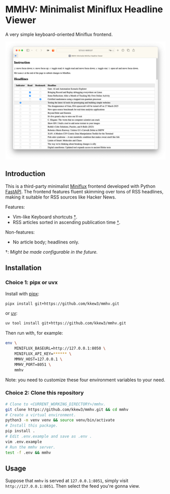 # MMHV: Minimalist Miniflux Headline Viewer

A very simple keyboard-oriented Miniflux frontend.

![](assets/mmhv_screenshot.png)

## Introduction

This is a third-party minimalist [Miniflux][miniflux] frontend developed with Python [FastAPI][fastapi].
The frontend features fluent skimming over tons of RSS headlines, making it suitable for RSS sources like Hacker News.

Features:

- Vim-like Keyboard shortcuts <a href="#feature-footnote">†</a>.
- RSS articles sorted in ascending publication time <a href="#feature-footnote">†</a>.

Non-features:

- No article body; headlines only.

<div id="feature-footnote">
†: <i>Might be made configurable in the future.</i>
</div>

[miniflux]: https://miniflux.app/index.html
[fastapi]: https://fastapi.tiangolo.com/

## Installation

### Choice 1: pipx or uvx

Install with [pipx][pipx]:

```bash
pipx install git+https://github.com/kkew3/mmhv.git
```

or [uv][uv]:

```bash
uv tool install git+https://github.com/kkew3/mmhv.git
```

Then run with, for example:

```bash
env \
    MINIFLUX_BASEURL=http://127.0.0.1:8050 \
    MINIFLUX_API_KEY=****** \
    MMHV_HOST=127.0.0.1 \
    MMHV_PORT=8051 \
    mmhv
```

Note: you need to customize these four environment variables to your need.

[pipx]: https://pipx.pypa.io/stable/
[uv]: https://docs.astral.sh/uv/

### Choice 2: Clone this repository

```bash
# Clone to <CURRENT_WORKING_DIRECTORY>/mmhv.
git clone https://github.com/kkew3/mmhv.git && cd mmhv
# Create a virtual environment.
python3 -m venv venv && source venv/bin/activate
# Install this package.
pip install .
# Edit .env.example and save as .env .
vim .env.example
# Run the mmhv server.
test -f .env && mmhv
```

## Usage

Suppose that `mmhv` is served at `127.0.0.1:8051`, simply visit `http://127.0.0.1:8051`.
Then select the feed you're gonna view.
